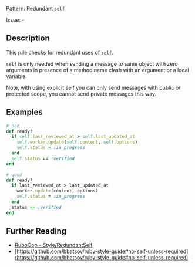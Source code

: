 Pattern: Redundant `self`

Issue: -

## Description

This rule checks for redundant uses of `self`.

`self` is only needed when sending a message to same object with zero arguments in presence of a method name clash with an argument or a local   variable.

Note, with using explicit self you can only send messages with public or protected scope, you cannot send private messages this way.

## Examples

```ruby
# bad
def ready?
  if self.last_reviewed_at > self.last_updated_at
    self.worker.update(self.content, self.options)
    self.status = :in_progress
  end
  self.status == :verified
end

# good
def ready?
  if last_reviewed_at > last_updated_at
    worker.update(content, options)
    self.status = :in_progress
  end
  status == :verified
end
```

## Further Reading

* [RuboCop - Style/RedundantSelf](https://docs.rubocop.org/rubocop/cops_style.html#styleredundantself)
* [https://github.com/bbatsov/ruby-style-guide#no-self-unless-required](https://github.com/bbatsov/ruby-style-guide#no-self-unless-required)
